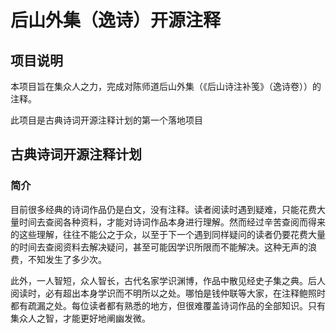 # 后山外集（逸诗）开源注释

## 项目说明
本项目旨在集众人之力，完成对陈师道后山外集（《后山诗注补笺》（逸诗卷））的注释。

此项目是古典诗词开源注释计划的第一个落地项目

## 古典诗词开源注释计划
### 简介
目前很多经典的诗词作品仍是白文，没有注释。读者阅读时遇到疑难，只能花费大量时间去查阅各种资料，才能对诗词作品本身进行理解。然而经过辛苦查阅而得来的这些理解，往往不能公之于众，以至于下一个遇到同样疑问的读者仍要花费大量的时间去查阅资料去解决疑问，甚至可能因学识所限而不能解决。这种无声的浪费，不知发生了多少次。

此外，一人智短，众人智长，古代名家学识渊博，作品中散见经史子集之典。后人阅读时，必有超出本身学识而不明所以之处。哪怕是钱仲联等大家，在注释鲍照时都有疏漏之处。每位读者都有熟悉的地方，但很难覆盖诗词作品的全部知识。只有集众人之智，才能更好地阐幽发微。

